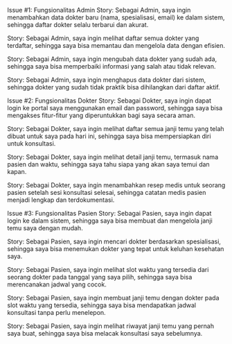 
Issue #1: Fungsionalitas Admin
Story: Sebagai Admin, saya ingin menambahkan data dokter baru (nama, spesialisasi, email) ke dalam sistem, sehingga daftar dokter selalu terbarui dan akurat.

Story: Sebagai Admin, saya ingin melihat daftar semua dokter yang terdaftar, sehingga saya bisa memantau dan mengelola data dengan efisien.

Story: Sebagai Admin, saya ingin mengubah data dokter yang sudah ada, sehingga saya bisa memperbaiki informasi yang salah atau tidak relevan.

Story: Sebagai Admin, saya ingin menghapus data dokter dari sistem, sehingga dokter yang sudah tidak praktik bisa dihilangkan dari daftar aktif.

Issue #2: Fungsionalitas Dokter
Story: Sebagai Dokter, saya ingin dapat login ke portal saya menggunakan email dan password, sehingga saya bisa mengakses fitur-fitur yang diperuntukkan bagi saya secara aman.

Story: Sebagai Dokter, saya ingin melihat daftar semua janji temu yang telah dibuat untuk saya pada hari ini, sehingga saya bisa mempersiapkan diri untuk konsultasi.

Story: Sebagai Dokter, saya ingin melihat detail janji temu, termasuk nama pasien dan waktu, sehingga saya tahu siapa yang akan saya temui dan kapan.

Story: Sebagai Dokter, saya ingin menambahkan resep medis untuk seorang pasien setelah sesi konsultasi selesai, sehingga catatan medis pasien menjadi lengkap dan terdokumentasi.

Issue #3: Fungsionalitas Pasien
Story: Sebagai Pasien, saya ingin dapat login ke dalam sistem, sehingga saya bisa membuat dan mengelola janji temu saya dengan mudah.

Story: Sebagai Pasien, saya ingin mencari dokter berdasarkan spesialisasi, sehingga saya bisa menemukan dokter yang tepat untuk keluhan kesehatan saya.

Story: Sebagai Pasien, saya ingin melihat slot waktu yang tersedia dari seorang dokter pada tanggal yang saya pilih, sehingga saya bisa merencanakan jadwal yang cocok.

Story: Sebagai Pasien, saya ingin membuat janji temu dengan dokter pada slot waktu yang tersedia, sehingga saya bisa mendapatkan jadwal konsultasi tanpa perlu menelepon.

Story: Sebagai Pasien, saya ingin melihat riwayat janji temu yang pernah saya buat, sehingga saya bisa melacak konsultasi saya sebelumnya.
